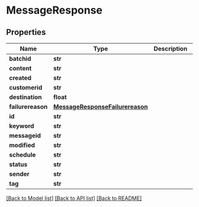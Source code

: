 # MessageResponse

## Properties
Name | Type | Description | Notes
------------ | ------------- | ------------- | -------------
**batchid** | **str** |  | 
**content** | **str** |  | 
**created** | **str** |  | 
**customerid** | **str** |  | 
**destination** | **float** |  | 
**failurereason** | [**MessageResponseFailurereason**](MessageResponseFailurereason.md) |  | [optional] 
**id** | **str** |  | [optional] 
**keyword** | **str** |  | 
**messageid** | **str** |  | 
**modified** | **str** |  | 
**schedule** | **str** |  | 
**status** | **str** |  | 
**sender** | **str** |  | 
**tag** | **str** |  | 

[[Back to Model list]](../README.md#documentation-for-models) [[Back to API list]](../README.md#documentation-for-api-endpoints) [[Back to README]](../README.md)


